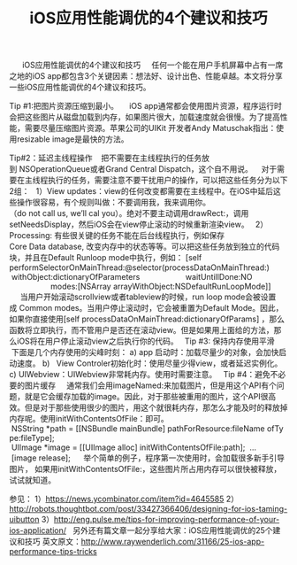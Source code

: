 ﻿---
layout: post
title: iOS应用性能调优的4个建议和技巧
categories:
- Programming
tags:
- iOS
---
                      iOS应用性能调优的4个建议和技巧
    任何一个能在用户手机屏幕中占有一席之地的iOS app都包含3个关键因素：想法好、设计出色、性能卓越。本文将分享一些iOS应用性能调优的4个建议和技巧。

Tip #1:把图片资源压缩到最小。
    iOS app通常都会使用图片资源，程序运行时会把这些图片从磁盘加载到内存，如果图片很大，加载速度就会很慢。为了提高性能，需要尽量压缩图片资源。苹果公司的UIKit 开发者Andy Matuschak指出：使用resizable image是最快的方法。

Tip#2：延迟主线程操作
   把不需要在主线程执行的任务放到 NSOperationQueue或者Grand Central Dispatch，这个自不用说。
   对于需要在主线程执行的任务，需要注意不要干扰用户的操作，可以把这些任务分为以下2组：
  1）View updates：view的任何改变都需要在主线程中。在iOS中延后这些操作很容易，有个规则叫做：不要调用我，我来调用你。（do not call us, we’ll cal you）。绝对不要主动调用drawRect:，调用setNeedsDisplay，然后iOS会在view停止滚动的时候重新渲染view。
  2）Processing: 有些很关键的任务不能在后台线程执行，例如保存Core Data database, 改变内存中的状态等等。可以把这些任务放到独立的代码块，并且在Default Runloop mode中执行，例如：
[self performSelectorOnMainThread:@selector(processDataOnMainThread:)  withObject:dictionaryOfParameters
                    waitUntillDone:NO
                   modes:[NSArray arrayWithObject:NSDefaultRunLoopMode]]
     当用户开始滚动scrollview或者tableview的时候，run loop mode会被设置成 Common modes。当用户停止滚动时，它会被重置为Default Mode。因此，如果你直接使用[self processDataOnMainThread:dictionaryOfParams] ，那么函数将立即执行，而不管用户是否还在滚动view。但是如果用上面给的方法，那么iOS将在用户停止滚动view之后执行你的代码。
 
Tip #3: 保持内存使用平滑
   下面是几个内存使用的尖峰时刻：
a) app 启动时：加载尽量少的对象，会加快启动速度。
b)   View Controler初始化时：使用尽量少得view，或者延迟实例化。
c) UIWebview：UIWebview非常耗内存。使用时需要注意。
 
Tip #4：避免不必要的图片缓存
    通常我们会用imageNamed:来加载图片，但是用这个API有个问题，就是它会缓存加载的image。因此，对于那些被重用的图片，这个API很高效。但是对于那些使用很少的图片，用这个就很耗内存，那怎么才能及时的释放掉内存呢。使用initWithContentsOfFile：即可。
 NSString *path = [[NSBundle mainBundle] pathForResource:fileName ofType:fileType];
 UIImage *image = [[UIImage alloc] initWithContentsOfFile:path];
 …
 [image release];
     举个简单的例子，程序第一次使用时，会加载很多新手引导图片， 如果用initWithContentsOfFile:，这些图片所占用内存可以很快被释放，试试就知道。

参见：
1）https://news.ycombinator.com/item?id=4645585
2）http://robots.thoughtbot.com/post/33427366406/designing-for-ios-taming-uibutton
3）http://eng.pulse.me/tips-for-improving-performance-of-your-ios-application/
 
另外还有篇文章一起分享给大家：iOS应用性能调优的25个建议和技巧
英文原文：http://www.raywenderlich.com/31166/25-ios-app-performance-tips-tricks

